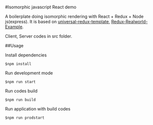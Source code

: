 #Isomorphic javascript React demo

A boilerplate doing isomorphic rendering with React + Redux + Node js(express).
It is based on [universal-redux-template](https://github.com/mz026/universal-redux-template),
[Redux-Realworld-Example](https://github.com/rackt/redux/tree/master/examples/real-world).

Client, Server codes in src folder.

##Usage

Install dependencies

`$npm install`

Run development mode

`$npm run start`

Run codes build

`$npm run build`

Run application with build codes

`$npm run prodstart`


